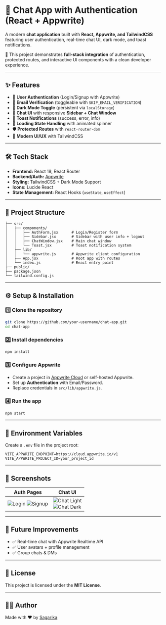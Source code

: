 # 🔐 Chat App with Authentication (React + Appwrite)

A modern **chat application** built with **React, Appwrite, and TailwindCSS** featuring user authentication, real-time chat UI, dark mode, and toast notifications.

🚀 This project demonstrates **full-stack integration** of authentication, protected routes, and interactive UI components with a clean developer experience.

---

## ✨ Features

* 🔑 **User Authentication** (Login/Signup with Appwrite)
* 📧 **Email Verification** (toggleable with `SKIP_EMAIL_VERIFICATION`)
* 🌙 **Dark Mode Toggle** (persistent via `localStorage`)
* 💬 **Chat UI** with responsive **Sidebar + Chat Window**
* 🔔 **Toast Notifications** (success, error, info)
* 🔄 **Loading State Handling** with animated spinner
* 🛡 **Protected Routes** with `react-router-dom`
* 🎨 **Modern UI/UX** with TailwindCSS

---

## 🛠 Tech Stack

* **Frontend:** React 18, React Router
* **Backend/Auth:** [Appwrite](https://appwrite.io)
* **Styling:** TailwindCSS + Dark Mode Support
* **Icons:** Lucide React
* **State Management:** React Hooks (`useState`, `useEffect`)

---

## 📂 Project Structure

```
├── src/
│   ├── components/
│   │   ├── AuthForm.jsx      # Login/Register form
│   │   ├── Sidebar.jsx       # Sidebar with user info + logout
│   │   ├── ChatWindow.jsx    # Main chat window
│   │   └── Toast.jsx         # Toast notification system
│   ├── lib/
│   │   └── appwrite.js       # Appwrite client configuration
│   ├── App.jsx               # Root app with routes
│   └── index.js              # React entry point
├── public/
├── package.json
└── tailwind.config.js
```

---

## ⚙️ Setup & Installation

### 1️⃣ Clone the repository

```bash
git clone https://github.com/your-username/chat-app.git
cd chat-app
```

### 2️⃣ Install dependencies

```bash
npm install
```

### 3️⃣ Configure Appwrite

* Create a project in [Appwrite Cloud](https://cloud.appwrite.io) or self-hosted Appwrite.
* Set up **Authentication** with Email/Password.
* Replace credentials in `src/lib/appwrite.js`.

### 4️⃣ Run the app

```bash
npm start
```

---

## 🚧 Environment Variables

Create a `.env` file in the project root:

```env
VITE_APPWRITE_ENDPOINT=https://cloud.appwrite.io/v1
VITE_APPWRITE_PROJECT_ID=your_project_id
```

---

## 📸 Screenshots

| Auth Pages                 | Chat UI                       |
| -------------------------- | ----------------------------- |
| ![Login](assets/login.png) ![Signup](assets/signup.png) | ![Chat Light](assets/chat-light.png) <br> ![Chat Dark](assets/chat-dark.png) |

---

## 🌟 Future Improvements

* ✅ Real-time chat with Appwrite Realtime API
* ✅ User avatars + profile management
* ✅ Group chats & DMs

---

## 📜 License

This project is licensed under the **MIT License**.

---

## 👩‍💻 Author

Made with ❤️ by [Sagarika](https://github.com/Sagarika311)

